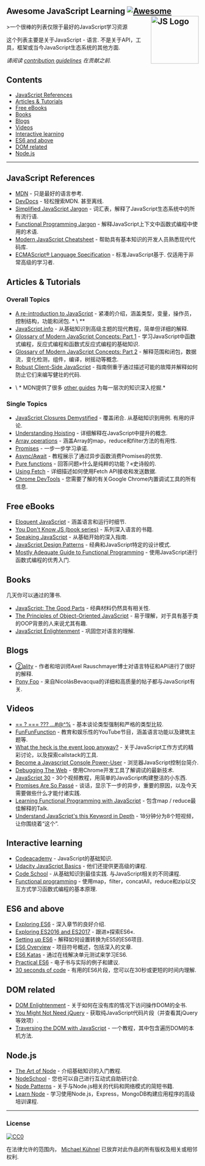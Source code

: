 ## Awesome JavaScript Learning [![Awesome](https://awesome.re/badge.svg)](https://awesome.re) <img src="https://cdn.rawgit.com/voodootikigod/logo.js/master/js.svg" width="125" align="right" alt="JS Logo">

&gt;一个很棒的列表仅限于最好的JavaScript学习资源

 这个列表主要是关于JavaScript  - 语言.  不是关于API，工具，框架或当今JavaScript生态系统的其他方面.

*请阅读 [contribution guidelines](https://github.com/micromata/awesome-javascript-learning/blob/master/.github/contributing.md) 在贡献之前.*

## Contents

<!-- Run `npm run toc` to generate the TOC -->
<!-- toc -->

- [JavaScript References](#javascript-references)
- [Articles & Tutorials](#articles--tutorials)
- [Free eBooks](#free-ebooks)
- [Books](#books)
- [Blogs](#blogs)
- [Videos](#videos)
- [Interactive learning](#interactive-learning)
- [ES6 and above](#es6-and-above)
- [DOM related](#dom-related)
- [Node.js](#nodejs)

<!-- tocstop -->

---

## JavaScript References

- [MDN](https://developer.mozilla.org/docs/Web/JavaScript/Reference) - 只是最好的语言参考.
- [DevDocs](http://devdocs.io/javascript)   - 轻松搜索MDN.  甚至离线.
- [Simplified JavaScript Jargon](http://jargon.js.org) - 词汇表，解释了JavaScript生态系统中的所有流行语.
- [Functional Programming Jargon](https://functional.works-hub.com/blog/Functional-Programming-Jargon) - 解释JavaScript上下文中函数式编程中使用的术语.
- [Modern JavaScript Cheatsheet](https://github.com/mbeaudru/modern-js-cheatsheet) - 帮助具有基本知识的开发人员熟悉现代代码库.
- [ECMAScript® Language Specification](http://ecma-international.org/publications/standards/Ecma-262.htm)   - 标准JavaScript基于.  仅适用于非常高级的学习者.

## Articles & Tutorials

### Overall Topics

- [A re-introduction to JavaScript](https://developer.mozilla.org/en-US/docs/Web/JavaScript/A_re-introduction_to_JavaScript)   - 紧凑的介绍，涵盖类型，变量，操作员，控制结构，功能和闭包.  * \ **
- [JavaScript.info](http://javascript.info) - 从基础知识到高级主题的现代教程，简单但详细的解释.
- [Glossary of Modern JavaScript Concepts: Part 1](https://auth0.com/blog/glossary-of-modern-javascript-concepts/) - 学习JavaScript中函数式编程，反应式编程和函数式反应式编程的基础知识.
- [Glossary of Modern JavaScript Concepts: Part 2](https://auth0.com/blog/glossary-of-modern-javascript-concepts-part-2/) - 解释范围和闭包，数据流，变化检测，组件，编译，树摇动等概念.
- [Robust Client-Side JavaScript](https://molily.de/robust-javascript/) - 指南侧重于通过描述可能的故障并解释如何防止它们来编写健壮的代码.

* \ * MDN提供了很多 [other guides](https://developer.mozilla.org/en-US/docs/Web/JavaScript/Guide) 为每一层次的知识深入挖掘.*

### Single Topics

- [JavaScript Closures Demystified](https://www.sitepoint.com/javascript-closures-demystified/)   - 覆盖闭合.  从基础知识到用例.  有用的评论.
- [Understanding Hoisting](https://scotch.io/tutorials/understanding-hoisting-in-javascript) - 详细解释在JavaScript中提升的概念.
- [Array operations](https://danmartensen.svbtle.com/javascripts-map-reduce-and-filter) - 涵盖Array的map，reduce和filter方法的有用性.
- [Promises](http://www.sohamkamani.com/blog/2016/08/28/incremenal-tutorial-to-promises/) - 一步一步学习承诺.
- [Async/Await](https://hackernoon.com/6-reasons-why-javascripts-async-await-blows-promises-away-tutorial-c7ec10518dd9) - 教程展示了通过异步函数消费Promises的优势.
- [Pure functions](https://medium.com/javascript-scene/master-the-javascript-interview-what-is-a-pure-function-d1c076bec976) - 回答问题»什么是纯粹的功能？«史诗般的.
- [Using Fetch](https://developer.mozilla.org/en-US/docs/Web/API/Fetch_API/Using_Fetch) - 详细描述如何使用Fetch API接收和发送数据. 
- [Chrome DevTools](https://developers.google.com/web/tools/chrome-devtools/) - 您需要了解的有关Google Chrome内置调试工具的所有信息.

## Free eBooks

- [Eloquent JavaScript](http://eloquentjavascript.net) - 涵盖语言和运行时细节.
- [You Don't Know JS (book series)](https://github.com/getify/You-Dont-Know-JS) - 系列深入语言的书籍.
- [Speaking JavaScript](http://speakingjs.com) - 从基础开始的深入指南.
- [JavaScript Design Patterns](http://addyosmani.com/resources/essentialjsdesignpatterns/book/) - 经典和JavaScript特定的设计模式.
- [Mostly Adequate Guide to Functional Programming](https://mostly-adequate.gitbooks.io/mostly-adequate-guide/) - 使用JavaScript进行函数式编程的优秀入门.

## Books

几天你可以通过的薄书.

- [JavaScript: The Good Parts](http://shop.oreilly.com/product/9780596517748.do) - 经典材料仍然具有相关性.
- [The Principles of Object-Oriented JavaScript](https://www.nostarch.com/oojs) - 易于理解，对于具有基于类的OOP背景的人来说尤其有趣.
- [JavaScript Enlightenment](http://shop.oreilly.com/product/0636920027713.do) - 巩固您对语言的理解.

## Blogs
- [②ality](http://www.2ality.com) - 作者和培训师Axel Rauschmayer博士对语言特征和API进行了很好的解释.
- [Pony Foo](https://ponyfoo.com) - 来自NicolásBevacqua的详细和高质量的帖子都与JavaScript有关.

## Videos

- [== ? === ??? ...#@^%](https://www.youtube.com/watch?v=qGyqzN0bjhc) - 基本谈论类型强制和严格的类型比较.
- [FunFunFunction](https://www.youtube.com/channel/UCO1cgjhGzsSYb1rsB4bFe4Q) - 教育和娱乐性的YouTube节目，涵盖语言功能以及建筑主题等. 
- [What the heck is the event loop anyway?](http://latentflip.com/loupe/?code=JC5vbignYnV0dG9uJywgJ2NsaWNrJywgZnVuY3Rpb24gb25DbGljaygpIHsKICAgIHNldFRpbWVvdXQoZnVuY3Rpb24gdGltZXIoKSB7CiAgICAgICAgY29uc29sZS5sb2coJ1lvdSBjbGlja2VkIHRoZSBidXR0b24hJyk7ICAgIAogICAgfSwgMjAwMCk7Cn0pOwoKY29uc29sZS5sb2coIkhpISIpOwoKc2V0VGltZW91dChmdW5jdGlvbiB0aW1lb3V0KCkgewogICAgY29uc29sZS5sb2coIkNsaWNrIHRoZSBidXR0b24hIik7Cn0sIDUwMDApOwoKY29uc29sZS5sb2coIldlbGNvbWUgdG8gbG91cGUuIik7!!!PGJ1dHRvbj5DbGljayBtZSE8L2J1dHRvbj4%3D) - 关于JavaScript工作方式的精彩讨论，以及探索callstack的工具.
- [Become a Javascript Console Power-User](https://www.youtube.com/watch?v=4mf_yNLlgic) - 浏览器JavaScript控制台简介.
- [Debugging The Web](https://www.youtube.com/watch?v=HF1luRD4Qmk) - 使用Chrome开发工具了解调试的最新技术.
- [JavaScript 30](https://javascript30.com) -  30个视频教程，用简单的JavaScript构建整洁的小东西.
- [Promises Are So Passé](https://vimeo.com/181328943) - 谈话，显示下一步的异步，重要的原因，以及今天需要做些什么才能付诸实践.
- [Learning Functional Programming with JavaScript](https://www.youtube.com/watch?v=e-5obm1G_FY) - 包含map / reduce最佳解释的Talk.
- [Understand JavaScript's this Keyword in Depth](https://egghead.io/courses/understand-javascript-s-this-keyword-in-depth) -  18分钟分为8个短视频，让你围绕着“这个”.

## Interactive learning
- [Codeacademy](https://www.codecademy.com/learn/javascript) -  JavaScript的基础知识.
- [Udacity JavaScript Basics](https://www.udacity.com/course/javascript-basics--ud804) - 他们还提供更高级的课程.
- [Code School](https://www.codeschool.com/learn/javascript)   - 从基础知识到最佳实践.  与JavaScript相关的不同课程.
- [Functional programming](http://reactivex.io/learnrx/) - 使用map，filter，concatAll，reduce和zip以交互方式学习函数式编程的基本原理.

## ES6 and above

- [Exploring ES6](http://exploringjs.com/es6.html) - 深入章节的良好介绍.
- [Exploring ES2016 and ES2017](http://exploringjs.com/es2016-es2017.html) - 跟进»探索ES6«.
- [Setting up ES6](http://exploringjs.com/setting-up-es6.html) - 解释如何设置转换为ES5的ES6项目.
- [ES6 Overview](https://ponyfoo.com/articles/es6) - 项目符号概述，包括深入的文章.
- [ES6 Katas](http://es6katas.org) - 通过在线解决单元测试来学习ES6.
- [Practical ES6](https://github.com/mjavascript/practical-es6) - 电子书与实际的例子和建议.
- [30 seconds of code](https://github.com/Chalarangelo/30-seconds-of-code) - 有用的ES6片段，您可以在30秒或更短的时间内理解.

## DOM related

- [DOM Enlightenment](http://domenlightenment.com) - 关于如何在没有库的情况下访问操作DOM的全书.
- [You Might Not Need jQuery](http://youmightnotneedjquery.com) - 获取纯JavaScript代码片段（并查看其jQuery等效项）.
- [Traversing the DOM with JavaScript](https://zellwk.com/blog/dom-traversals/) - 一个教程，其中包含遍历DOM的本机方法.


## Node.js

- [The Art of Node](https://github.com/maxogden/art-of-node#readme) - 介绍基础知识的入门教程. 
- [NodeSchool](https://nodeschool.io) - 您也可以自己进行互动式自助研讨会.
- [Node Patterns](http://nodepatternsbooks.com) - 关于与Node.js相关的代码和网络模式的简短书籍.
- [Learn Node](https://learnnode.com) - 学习使用Node.js，Express，MongoDB构建应用程序的高级培训课程.

---

### License

[![CC0](http://mirrors.creativecommons.org/presskit/buttons/88x31/svg/cc-zero.svg)](https://creativecommons.org/publicdomain/zero/1.0/)

在法律允许的范围内， [Michael Kühnel](http://micromata.de) 已放弃对此作品的所有版权及相关或相邻权利.

